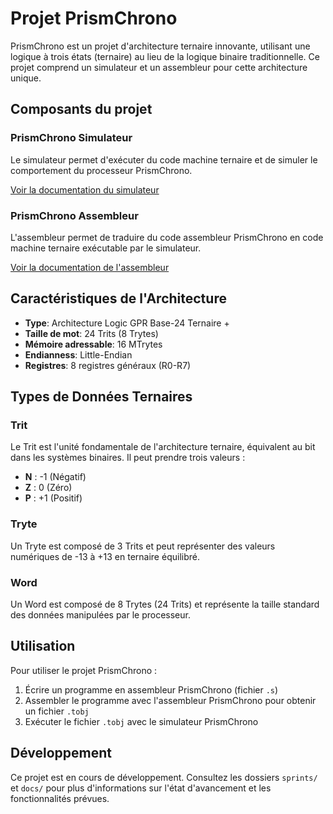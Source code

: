# Projet PrismChrono

PrismChrono est un projet d'architecture ternaire innovante, utilisant une logique à trois états (ternaire) au lieu de la logique binaire traditionnelle. Ce projet comprend un simulateur et un assembleur pour cette architecture unique.

## Composants du projet

### PrismChrono Simulateur

Le simulateur permet d'exécuter du code machine ternaire et de simuler le comportement du processeur PrismChrono.

[Voir la documentation du simulateur](./prismChrono_sim/README.md)

### PrismChrono Assembleur

L'assembleur permet de traduire du code assembleur PrismChrono en code machine ternaire exécutable par le simulateur.

[Voir la documentation de l'assembleur](./prismchrono_asm/README.md)

## Caractéristiques de l'Architecture

- **Type**: Architecture Logic GPR Base-24 Ternaire +
- **Taille de mot**: 24 Trits (8 Trytes)
- **Mémoire adressable**: 16 MTrytes
- **Endianness**: Little-Endian
- **Registres**: 8 registres généraux (R0-R7)

## Types de Données Ternaires

### Trit

Le Trit est l'unité fondamentale de l'architecture ternaire, équivalent au bit dans les systèmes binaires. Il peut prendre trois valeurs :

- **N** : -1 (Négatif)
- **Z** : 0 (Zéro)
- **P** : +1 (Positif)

### Tryte

Un Tryte est composé de 3 Trits et peut représenter des valeurs numériques de -13 à +13 en ternaire équilibré.

### Word

Un Word est composé de 8 Trytes (24 Trits) et représente la taille standard des données manipulées par le processeur.

## Utilisation

Pour utiliser le projet PrismChrono :

1. Écrire un programme en assembleur PrismChrono (fichier `.s`)
2. Assembler le programme avec l'assembleur PrismChrono pour obtenir un fichier `.tobj`
3. Exécuter le fichier `.tobj` avec le simulateur PrismChrono

## Développement

Ce projet est en cours de développement. Consultez les dossiers `sprints/` et `docs/` pour plus d'informations sur l'état d'avancement et les fonctionnalités prévues.